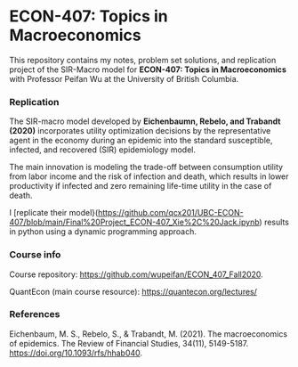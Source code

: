 # ECON-407: Topics in Macroeconomics

This repository contains my notes, problem set solutions, and replication project of the SIR-Macro model for **ECON-407: Topics in Macroeconomics** with Professor Peifan Wu at the University of British Columbia.

### Replication
The SIR-macro model developed by **Eichenbaumn, Rebelo, and Trabandt (2020)** incorporates utility optimization decisions by the representative agent in the economy during an epidemic into the standard susceptible, infected, and recovered (SIR) epidemiology model.

The main innovation is modeling the trade-off between consumption utility from labor income and the risk of infection and death, which results in lower productivity if infected and zero remaining life-time utility in the case of death.

I [replicate their model}(https://github.com/qcx201/UBC-ECON-407/blob/main/Final%20Project_ECON-407_Xie%2C%20Jack.ipynb) results in python using a dynamic programming approach.

### Course info
Course repository: https://github.com/wupeifan/ECON_407_Fall2020.

QuantEcon (main course resource): https://quantecon.org/lectures/

### References
Eichenbaum, M. S., Rebelo, S., & Trabandt, M. (2021). The macroeconomics of epidemics. The Review of Financial Studies, 34(11), 5149-5187. https://doi.org/10.1093/rfs/hhab040.
